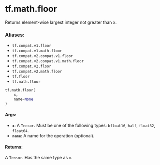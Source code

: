 <div itemscope itemtype="http://developers.google.com/ReferenceObject">
<meta itemprop="name" content="tf.math.floor" />
<meta itemprop="path" content="Stable" />
</div>

# tf.math.floor

Returns element-wise largest integer not greater than x.

### Aliases:

* `tf.compat.v1.floor`
* `tf.compat.v1.math.floor`
* `tf.compat.v2.compat.v1.floor`
* `tf.compat.v2.compat.v1.math.floor`
* `tf.compat.v2.floor`
* `tf.compat.v2.math.floor`
* `tf.floor`
* `tf.math.floor`

``` python
tf.math.floor(
    x,
    name=None
)
```

<!-- Placeholder for "Used in" -->


#### Args:


* <b>`x`</b>: A `Tensor`. Must be one of the following types: `bfloat16`, `half`, `float32`, `float64`.
* <b>`name`</b>: A name for the operation (optional).


#### Returns:

A `Tensor`. Has the same type as `x`.
